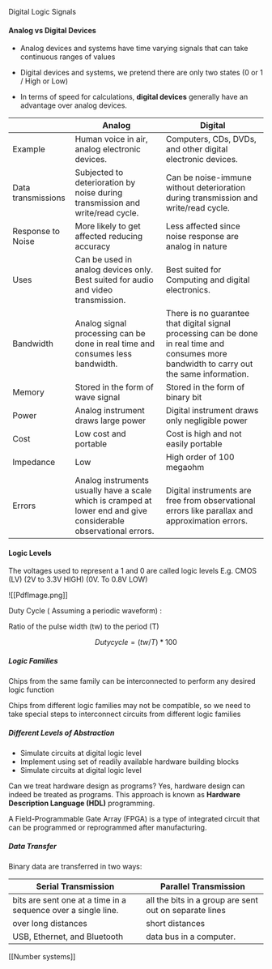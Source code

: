 Digital Logic Signals
#### **Analog vs Digital Devices**

- Analog devices and systems have time varying signals that can take continuous ranges of values
- Digital devices and systems, we pretend there are only two states (0 or 1 / High or Low)

- In terms of speed for calculations, **digital devices** generally have an advantage over analog devices.

|                    | Analog                                                                                                            | Digital                                                                                                                                      |
| ------------------ | ----------------------------------------------------------------------------------------------------------------- | -------------------------------------------------------------------------------------------------------------------------------------------- |
| Example            | Human voice in air, analog electronic devices.                                                                    | Computers, CDs, DVDs, and other digital electronic devices.                                                                                  |
| Data transmissions | Subjected to deterioration by noise during transmission and write/read cycle.                                     | Can be noise-immune without deterioration during transmission and write/read cycle.                                                          |
| Response to Noise  | More likely to get affected reducing accuracy                                                                     | Less affected since noise response are analog in nature                                                                                      |
| Uses               | Can be used in analog devices only. Best suited for audio and video transmission.                                 | Best suited for Computing and digital electronics.                                                                                           |
| Bandwidth          | Analog signal processing can be done in real time and consumes less bandwidth.                                    | There is no guarantee that digital signal processing can be done in real time and consumes more bandwidth to carry out the same information. |
| Memory             | Stored in the form of wave signal                                                                                 | Stored in the form of binary bit                                                                                                             |
| Power              | Analog instrument draws large power                                                                               | Digital instrument draws only negligible power                                                                                               |
| Cost               | Low cost and portable                                                                                             | Cost is high and not easily portable                                                                                                         |
| Impedance          | Low                                                                                                               | High order of 100 megaohm                                                                                                                    |
| Errors             | Analog instruments usually have a scale which is cramped at lower end and give considerable observational errors. | Digital instruments are free from observational errors like parallax and approximation errors.                                               |

#### Logic Levels

The voltages used to represent a 1 and 0 are called logic levels
E.g.   CMOS (LV) 
	(2V to 3.3V HIGH)
	(0V. To 0.8V LOW)


![[PdfImage.png]]

Duty Cycle ( Assuming a periodic waveform) :

Ratio of the pulse width (tw) to the period (T)

$$
Duty cycle = ( tw / T ) * 100%
$$ 
##### Logic Families 
 
Chips from the same family can be interconnected to perform any desired logic function

Chips from different logic families may not be compatible, so we need to take special steps to interconnect circuits from different logic families

##### Different Levels of Abstraction

- Simulate circuits at digital logic level 
- Implement using set of readily available hardware building blocks
- Simulate circuits at digital logic level 

Can we treat hardware design as programs? 
	Yes, hardware design can indeed be treated as programs. This approach is known as **Hardware Description Language (HDL)** programming.
	
A Field-Programmable Gate Array (FPGA) is a type of integrated circuit that can be programmed or reprogrammed after manufacturing.


##### Data Transfer 

Binary data are transferred in two ways:

| **Serial Transmission**                                       | **Parallel Transmission**                              |
| ------------------------------------------------------------- | ------------------------------------------------------ |
| bits are sent one at a time in a sequence over a single line. | all the bits in a group are sent out on separate lines |
| over long distances                                           | short distances                                        |
| USB, Ethernet, and Bluetooth                                  | data bus in a computer.                                |

[[Number systems]]